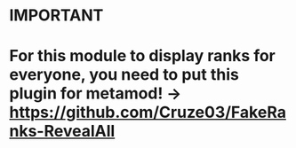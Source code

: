# IMPORTANT

# For this module to display ranks for everyone, you need to put this plugin for metamod! -> https://github.com/Cruze03/FakeRanks-RevealAll